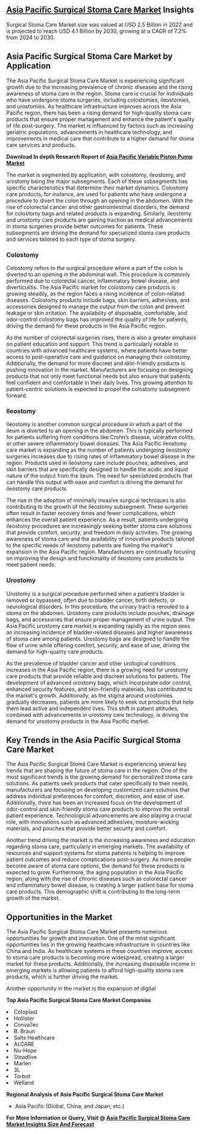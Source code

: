 <h2><a href="https://www.verifiedmarketreports.com/download-sample/?rid=269198&amp;utm_source=Github-Feb&amp;utm_medium=225" target="_blank">Asia Pacific Surgical Stoma Care Market</a> Insights</h2><p>Surgical Stoma Care Market size was valued at USD 2.5 Billion in 2022 and is projected to reach USD 4.1 Billion by 2030, growing at a CAGR of 7.2% from 2024 to 2030.</p><p><h2>Asia Pacific Surgical Stoma Care Market by Application</h2> <p>The Asia Pacific Surgical Stoma Care Market is experiencing significant growth due to the increasing prevalence of chronic diseases and the rising awareness of stoma care in the region. Stoma care is crucial for individuals who have undergone stoma surgeries, including colostomies, ileostomies, and urostomies. As healthcare infrastructure improves across the Asia Pacific region, there has been a rising demand for high-quality stoma care products that ensure proper management and enhance the patient's quality of life post-surgery. The market is influenced by factors such as increasing geriatric populations, advancements in healthcare technology, and improvements in medical care that contribute to a higher demand for stoma care services and products. <p><strong>Download In depth Research Report of <a href="https://www.verifiedmarketreports.com/download-sample/?rid=236118&amp;utm_source=Pulse-Dec&amp;utm_medium=225" target="_blank">Asia Pacific Variable Piston Pump Market</a></strong></p> The market is segmented by application, with colostomy, ileostomy, and urostomy being the major subsegments. Each of these subsegments has specific characteristics that determine their market dynamics. Colostomy care products, for instance, are used for patients who have undergone a procedure to divert the colon through an opening in the abdomen. With the rise of colorectal cancer and other gastrointestinal disorders, the demand for colostomy bags and related products is expanding. Similarly, ileostomy and urostomy care products are gaining traction as medical advancements in stoma surgeries provide better outcomes for patients. These subsegments are driving the demand for specialized stoma care products and services tailored to each type of stoma surgery. <h3>Colostomy</h3> <p>Colostomy refers to the surgical procedure where a part of the colon is diverted to an opening in the abdominal wall. This procedure is commonly performed due to colorectal cancer, inflammatory bowel disease, and diverticulitis. The Asia Pacific market for colostomy care products is growing steadily, as the region faces a rising incidence of colon-related diseases. Colostomy products include bags, skin barriers, adhesives, and accessories designed to manage the output from the colon and prevent leakage or skin irritation. The availability of disposable, comfortable, and odor-control colostomy bags has improved the quality of life for patients, driving the demand for these products in the Asia Pacific region. <p>As the number of colorectal surgeries rises, there is also a greater emphasis on patient education and support. This trend is particularly notable in countries with advanced healthcare systems, where patients have better access to post-operative care and guidance on managing their colostomy. Additionally, the demand for more discreet and skin-friendly products is pushing innovation in the market. Manufacturers are focusing on designing products that not only meet functional needs but also ensure that patients feel confident and comfortable in their daily lives. This growing attention to patient-centric solutions is expected to propel the colostomy subsegment forward. <h3>Ileostomy</h3> <p>Ileostomy is another common surgical procedure in which a part of the ileum is diverted to an opening in the abdomen. This is typically performed for patients suffering from conditions like Crohn’s disease, ulcerative colitis, or other severe inflammatory bowel diseases. The Asia Pacific ileostomy care market is expanding as the number of patients undergoing ileostomy surgeries increases due to rising rates of inflammatory bowel disease in the region. Products used in ileostomy care include pouches, adhesives, and skin barriers that are specifically designed to handle the acidic and liquid nature of the output from the ileum. The need for specialized products that can handle this output with ease and comfort is driving the demand for ileostomy care products. <p>The rise in the adoption of minimally invasive surgical techniques is also contributing to the growth of the ileostomy subsegment. These surgeries often result in faster recovery times and fewer complications, which enhances the overall patient experience. As a result, patients undergoing ileostomy procedures are increasingly seeking better stoma care solutions that provide comfort, security, and freedom in daily activities. The growing awareness of stoma care and the availability of innovative products tailored to the specific needs of ileostomy patients are fueling the market's expansion in the Asia Pacific region. Manufacturers are continually focusing on improving the design and functionality of ileostomy care products to meet patient needs. <h3>Urostomy</h3> <p>Urostomy is a surgical procedure performed when a patient’s bladder is removed or bypassed, often due to bladder cancer, birth defects, or neurological disorders. In this procedure, the urinary tract is rerouted to a stoma on the abdomen. Urostomy care products include pouches, drainage bags, and accessories that ensure proper management of urine output. The Asia Pacific urostomy care market is expanding rapidly as the region sees an increasing incidence of bladder-related diseases and higher awareness of stoma care among patients. Urostomy bags are designed to handle the flow of urine while offering comfort, security, and ease of use, driving the demand for high-quality care products. <p>As the prevalence of bladder cancer and other urological conditions increases in the Asia Pacific region, there is a growing need for urostomy care products that provide reliable and discreet solutions for patients. The development of advanced urostomy bags, which incorporate odor control, enhanced security features, and skin-friendly materials, has contributed to the market's growth. Additionally, as the stigma around urostomies gradually decreases, patients are more likely to seek out products that help them lead active and independent lives. This shift in patient attitudes, combined with advancements in urostomy care technology, is driving the demand for urostomy products in the Asia Pacific market. <h2>Key Trends in the Asia Pacific Surgical Stoma Care Market</h2> <p>The Asia Pacific Surgical Stoma Care Market is experiencing several key trends that are shaping the future of stoma care in the region. One of the most significant trends is the growing demand for personalized stoma care solutions. As patients seek products that cater specifically to their needs, manufacturers are focusing on developing customized care solutions that address individual preferences for comfort, discretion, and ease of use. Additionally, there has been an increased focus on the development of odor-control and skin-friendly stoma care products to improve the overall patient experience. Technological advancements are also playing a crucial role, with innovations such as advanced adhesives, moisture-wicking materials, and pouches that provide better security and comfort. <p>Another trend driving the market is the increasing awareness and education regarding stoma care, particularly in emerging markets. The availability of resources and support systems for stoma patients is helping to improve patient outcomes and reduce complications post-surgery. As more people become aware of stoma care options, the demand for these products is expected to grow. Furthermore, the aging population in the Asia Pacific region, along with the rise of chronic diseases such as colorectal cancer and inflammatory bowel disease, is creating a larger patient base for stoma care products. This demographic shift is contributing to the long-term growth of the market. <h2>Opportunities in the Market</h2> <p>The Asia Pacific Surgical Stoma Care Market presents numerous opportunities for growth and innovation. One of the most significant opportunities lies in the growing healthcare infrastructure in countries like China and India. As healthcare systems in these countries improve, access to stoma care products is becoming more widespread, creating a larger market for these products. Additionally, the increasing disposable income in emerging markets is allowing patients to afford high-quality stoma care products, which is further driving the market. <p>Another opportunity in the market is the expansion of digital</p><p><strong>Top Asia Pacific Surgical Stoma Care Market Companies</strong></p><div data-test-id=""><p><li>Coloplast</li><li> Hollister</li><li> ConvaTec</li><li> B. Braun</li><li> Salts Healthcare</li><li> ALCARE</li><li> Nu-Hope</li><li> Steadlive</li><li> Marlen</li><li> 3L</li><li> Torbot</li><li> Welland</li></p><div><strong>Regional Analysis of&nbsp;Asia Pacific Surgical Stoma Care Market</strong></div><ul><li dir="ltr"><p dir="ltr">Asia Pacific (Global, China, and Japan, etc.)</p></li></ul><p><strong>For More Information or Query, Visit @&nbsp;</strong><strong><a href="https://www.verifiedmarketreports.com/product/surgical-stoma-care-market/?utm_source=Github-Feb&amp;utm_medium=225" target="_blank">Asia Pacific Surgical Stoma Care Market Insights Size And Forecast</a></strong></p></div><h2>&nbsp;</h2><div data-test-id="">&nbsp;</div>
